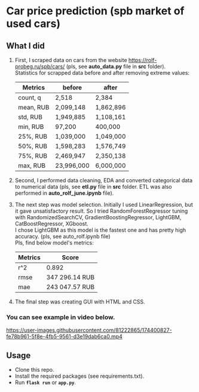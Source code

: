 # Car price prediction (spb market of used cars)

## What I did
1) First, I scraped data on cars from the website https://rolf-probeg.ru/spb/cars/ (pls, see **auto_data.py** file in **src** folder).<br>
Statistics for scrapped data before and after removing extreme values:

      | Metrics  | before | after |
      | ------------- | ------------- | ------------- |
      | count, q | 2,518 | 2,384 |
      | mean, RUB | 2,099,148 | 1,862,896 |
      | std, RUB | 1,949,885 | 1,108,161 |
      | min, RUB | 97,200 | 400,000 |
      | 25%, RUB | 1,039,000 | 1,049,000 |
      | 50%, RUB | 1,598,283 |  1,576,749 |
      | 75%, RUB | 2,469,947 |  2,350,138 |
      | max, RUB | 23,996,000 |  6,000,000 |
3) Second, I performed data cleaning, EDA and converted categorical data to numerical data (pls, see **etl.py** file in **src** folder. ETL was also performed in **auto_rolf_june.ipynb** file).
4) The next step was model selection. Initially I used LinearRegression, but it gave unsatisfactory result. So I tried RandomForestRegressor tuning with RandomizedSearchCV,  GradientBoostingRegressor, LightGBM, CatBoostRegressor, XGboost. <br>
I chose LightGBM as this model is the fastest one and has pretty high accuracy. (pls, see auto_rolf.ipynb file) <br>
Pls, find below model's metrics:<br>

      | Metrics  | Score |
      | ------------- | ------------- |
      | r^2 |  0.892 |
      | rmse |  347 296.14 RUB |
      | mae |  243 047.57 RUB |


4) The final step was creating GUI with HTML and CSS.
### You can see example in video below.
https://user-images.githubusercontent.com/81222865/174400827-fe78b961-5f8e-4fb5-9561-d3e19dab6ca0.mp4

## Usage

* Clone this repo.
* Install the required packages (see requirements.txt).
* Run **`flask run`** or **`app.py`**.

